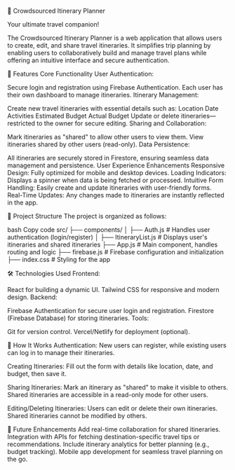 🌟 Crowdsourced Itinerary Planner

Your ultimate travel companion!

The Crowdsourced Itinerary Planner is a web application that allows users to create, edit, and share travel itineraries. It simplifies trip planning by enabling users to collaboratively build and manage travel plans while offering an intuitive interface and secure authentication.

🚀 Features
Core Functionality
User Authentication:

Secure login and registration using Firebase Authentication.
Each user has their own dashboard to manage itineraries.
Itinerary Management:

Create new travel itineraries with essential details such as:
Location
Date
Activities
Estimated Budget
Actual Budget
Update or delete itineraries—restricted to the owner for secure editing.
Sharing and Collaboration:

Mark itineraries as "shared" to allow other users to view them.
View itineraries shared by other users (read-only).
Data Persistence:

All itineraries are securely stored in Firestore, ensuring seamless data management and persistence.
User Experience Enhancements
Responsive Design: Fully optimized for mobile and desktop devices.
Loading Indicators: Displays a spinner when data is being fetched or processed.
Intuitive Form Handling: Easily create and update itineraries with user-friendly forms.
Real-Time Updates: Any changes made to itineraries are instantly reflected in the app.

📂 Project Structure
The project is organized as follows:

bash
Copy code
src/
├── components/
│   ├── Auth.js            # Handles user authentication (login/register)
│   ├── ItineraryList.js   # Displays user's itineraries and shared itineraries
├── App.js                 # Main component, handles routing and logic
├── firebase.js            # Firebase configuration and initialization
├── index.css              # Styling for the app

🛠️ Technologies Used
Frontend:

React for building a dynamic UI.
Tailwind CSS for responsive and modern design.
Backend:

Firebase Authentication for secure user login and registration.
Firestore (Firebase Database) for storing itineraries.
Tools:

Git for version control.
Vercel/Netlify for deployment (optional).

🌟 How It Works
Authentication:
New users can register, while existing users can log in to manage their itineraries.

Creating Itineraries:
Fill out the form with details like location, date, and budget, then save it.

Sharing Itineraries:
Mark an itinerary as "shared" to make it visible to others. Shared itineraries are accessible in a read-only mode for other users.

Editing/Deleting Itineraries:
Users can edit or delete their own itineraries. Shared itineraries cannot be modified by others.

🚀 Future Enhancements
Add real-time collaboration for shared itineraries.
Integration with APIs for fetching destination-specific travel tips or recommendations.
Include itinerary analytics for better planning (e.g., budget tracking).
Mobile app development for seamless travel planning on the go.
